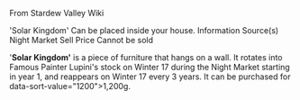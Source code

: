 From Stardew Valley Wiki

'Solar Kingdom' Can be placed inside your house. Information Source(s) Night Market Sell Price Cannot be sold

'**Solar Kingdom'** is a piece of furniture that hangs on a wall. It rotates into Famous Painter Lupini's stock on Winter 17 during the Night Market starting in year 1, and reappears on Winter 17 every 3 years. It can be purchased for data-sort-value="1200"&gt;1,200g.
